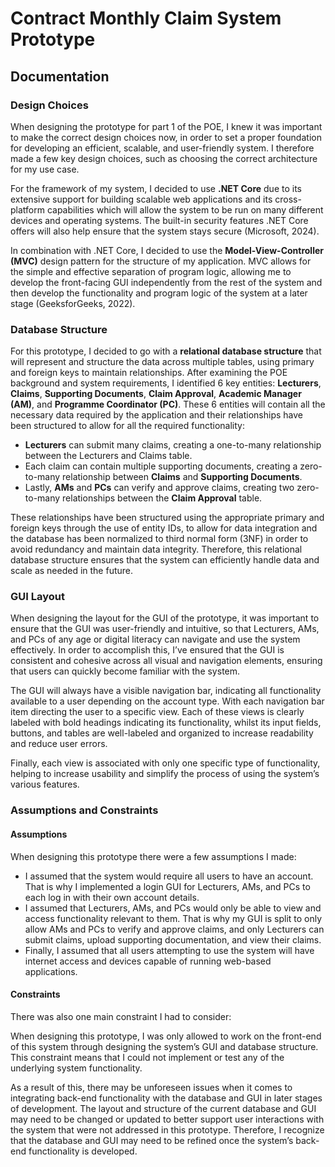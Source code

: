 # Contract Monthly Claim System Prototype

## Documentation

### Design Choices
When designing the prototype for part 1 of the POE, I knew it was important to make the correct design choices now, in order to set a proper foundation for developing an efficient, scalable, and user-friendly system. I therefore made a few key design choices, such as choosing the correct architecture for my use case. 

For the framework of my system, I decided to use **.NET Core** due to its extensive support for building scalable web applications and its cross-platform capabilities which will allow the system to be run on many different devices and operating systems. The built-in security features .NET Core offers will also help ensure that the system stays secure (Microsoft, 2024).

In combination with .NET Core, I decided to use the **Model-View-Controller (MVC)** design pattern for the structure of my application. MVC allows for the simple and effective separation of program logic, allowing me to develop the front-facing GUI independently from the rest of the system and then develop the functionality and program logic of the system at a later stage (GeeksforGeeks, 2022).

### Database Structure
For this prototype, I decided to go with a **relational database structure** that will represent and structure the data across multiple tables, using primary and foreign keys to maintain relationships. After examining the POE background and system requirements, I identified 6 key entities: **Lecturers**, **Claims**, **Supporting Documents**, **Claim Approval**, **Academic Manager (AM)**, and **Programme Coordinator (PC)**. These 6 entities will contain all the necessary data required by the application and their relationships have been structured to allow for all the required functionality:

- **Lecturers** can submit many claims, creating a one-to-many relationship between the Lecturers and Claims table.
- Each claim can contain multiple supporting documents, creating a zero-to-many relationship between **Claims** and **Supporting Documents**.
- Lastly, **AMs** and **PCs** can verify and approve claims, creating two zero-to-many relationships between the **Claim Approval** table.

These relationships have been structured using the appropriate primary and foreign keys through the use of entity IDs, to allow for data integration and the database has been normalized to third normal form (3NF) in order to avoid redundancy and maintain data integrity. Therefore, this relational database structure ensures that the system can efficiently handle data and scale as needed in the future.

### GUI Layout
When designing the layout for the GUI of the prototype, it was important to ensure that the GUI was user-friendly and intuitive, so that Lecturers, AMs, and PCs of any age or digital literacy can navigate and use the system effectively. In order to accomplish this, I’ve ensured that the GUI is consistent and cohesive across all visual and navigation elements, ensuring that users can quickly become familiar with the system.

The GUI will always have a visible navigation bar, indicating all functionality available to a user depending on the account type. With each navigation bar item directing the user to a specific view. Each of these views is clearly labeled with bold headings indicating its functionality, whilst its input fields, buttons, and tables are well-labeled and organized to increase readability and reduce user errors. 

Finally, each view is associated with only one specific type of functionality, helping to increase usability and simplify the process of using the system’s various features.

### Assumptions and Constraints

#### Assumptions
When designing this prototype there were a few assumptions I made:

- I assumed that the system would require all users to have an account. That is why I implemented a login GUI for Lecturers, AMs, and PCs to each log in with their own account details.
- I assumed that Lecturers, AMs, and PCs would only be able to view and access functionality relevant to them. That is why my GUI is split to only allow AMs and PCs to verify and approve claims, and only Lecturers can submit claims, upload supporting documentation, and view their claims.
- Finally, I assumed that all users attempting to use the system will have internet access and devices capable of running web-based applications.

#### Constraints
There was also one main constraint I had to consider:

When designing this prototype, I was only allowed to work on the front-end of this system through designing the system’s GUI and database structure. This constraint means that I could not implement or test any of the underlying system functionality.

As a result of this, there may be unforeseen issues when it comes to integrating back-end functionality with the database and GUI in later stages of development. The layout and structure of the current database and GUI may need to be changed or updated to better support user interactions with the system that were not addressed in this prototype. Therefore, I recognize that the database and GUI may need to be refined once the system’s back-end functionality is developed.
